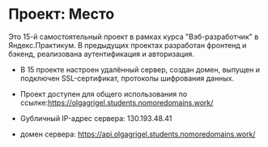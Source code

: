# Проект: Место 
Это 15-й самостоятельный проект в рамках курса "Вэб-разработчик" в Яндекс.Практикум.
В предыдущих проектах разработан фронтенд и бэкенд, реализована аутентификация и авторизация.

* В 15 проекте настроен удалённый сервер, создан домен, выпущен и подключен SSL-сертификат, протоколы шифрования данных. 

* Проект доступен для общего использования по ссылке:https://olgagrigel.students.nomoredomains.work/
* Gубличный IP-адрес сервера: 130.193.48.41
* домен сервера: https://api.olgagrigel.students.nomoredomains.work/